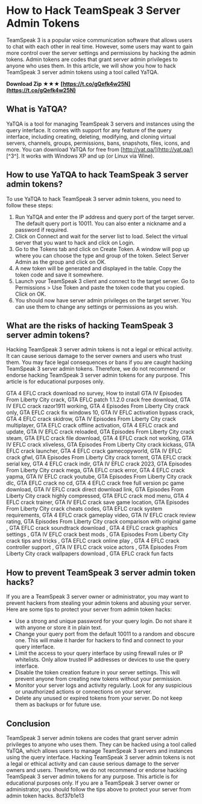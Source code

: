 # How to Hack TeamSpeak 3 Server Admin Tokens
 
TeamSpeak 3 is a popular voice communication software that allows users to chat with each other in real time. However, some users may want to gain more control over the server settings and permissions by hacking the admin tokens. Admin tokens are codes that grant server admin privileges to anyone who uses them. In this article, we will show you how to hack TeamSpeak 3 server admin tokens using a tool called YaTQA.
 
**Download Zip ★★★ [https://t.co/gQefk4w25N](https://t.co/gQefk4w25N)**


 
## What is YaTQA?
 
YaTQA is a tool for managing TeamSpeak 3 servers and instances using the query interface. It comes with support for any feature of the query interface, including creating, deleting, modifying, and cloning virtual servers, channels, groups, permissions, bans, snapshots, files, icons, and more. You can download YaTQA for free from [http://yat.qa/](http://yat.qa/) [^3^]. It works with Windows XP and up (or Linux via Wine).
 
## How to use YaTQA to hack TeamSpeak 3 server admin tokens?
 
To use YaTQA to hack TeamSpeak 3 server admin tokens, you need to follow these steps:
 
1. Run YaTQA and enter the IP address and query port of the target server. The default query port is 10011. You can also enter a nickname and a password if required.
2. Click on Connect and wait for the server list to load. Select the virtual server that you want to hack and click on Login.
3. Go to the Tokens tab and click on Create Token. A window will pop up where you can choose the type and group of the token. Select Server Admin as the group and click on OK.
4. A new token will be generated and displayed in the table. Copy the token code and save it somewhere.
5. Launch your TeamSpeak 3 client and connect to the target server. Go to Permissions > Use Token and paste the token code that you copied. Click on OK.
6. You should now have server admin privileges on the target server. You can use them to change any settings or permissions as you wish.

## What are the risks of hacking TeamSpeak 3 server admin tokens?
 
Hacking TeamSpeak 3 server admin tokens is not a legal or ethical activity. It can cause serious damage to the server owners and users who trust them. You may face legal consequences or bans if you are caught hacking TeamSpeak 3 server admin tokens. Therefore, we do not recommend or endorse hacking TeamSpeak 3 server admin tokens for any purpose. This article is for educational purposes only.
 
GTA 4 EFLC crack download no survey,  How to install GTA IV Episodes From Liberty City crack,  GTA EFLC patch 1.1.2.0 crack free download,  GTA IV EFLC crack razor1911 working,  GTA 4 Episodes From Liberty City crack only,  GTA EFLC crack fix windows 10,  GTA IV EFLC activation bypass crack,  GTA 4 EFLC crack skidrow,  GTA IV Episodes From Liberty City crack multiplayer,  GTA EFLC crack offline activation,  GTA 4 EFLC crack and update,  GTA IV EFLC crack reloaded,  GTA Episodes From Liberty City crack steam,  GTA EFLC crack file download,  GTA 4 EFLC crack not working,  GTA IV EFLC crack xliveless,  GTA Episodes From Liberty City crack kickass,  GTA EFLC crack launcher,  GTA 4 EFLC crack gamecopyworld,  GTA IV EFLC crack gfwl,  GTA Episodes From Liberty City crack torrent,  GTA EFLC crack serial key,  GTA 4 EFLC crack indir,  GTA IV EFLC crack 2023,  GTA Episodes From Liberty City crack mega,  GTA EFLC crack error,  GTA 4 EFLC crack yapma,  GTA IV EFLC crack youtube,  GTA Episodes From Liberty City crack dlc,  GTA EFLC crack no cd,  GTA 4 EFLC crack free full version pc game download,  GTA IV EFLC crack direct download link,  GTA Episodes From Liberty City crack highly compressed,  GTA EFLC crack mod menu,  GTA 4 EFLC crack trainer,  GTA IV EFLC crack save game location,  GTA Episodes From Liberty City crack cheats codes,  GTA EFLC crack system requirements,  GTA 4 EFLC crack gameplay video,  GTA IV EFLC crack review rating,  GTA Episodes From Liberty City crack comparison with original game ,  GTA EFLC crack soundtrack download ,  GTA 4 EFLC crack graphics settings ,  GTA IV EFLC crack best mods ,  GTA Episodes From Liberty City crack tips and tricks ,  GTA EFLC crack online play ,  GTA 4 EFLC crack controller support ,  GTA IV EFLC crack voice actors ,  GTA Episodes From Liberty City crack wallpapers download ,  GTA EFLC crack fun facts
  
## How to prevent TeamSpeak 3 server admin token hacks?
 
If you are a TeamSpeak 3 server owner or administrator, you may want to prevent hackers from stealing your admin tokens and abusing your server. Here are some tips to protect your server from admin token hacks:

- Use a strong and unique password for your query login. Do not share it with anyone or store it in plain text.
- Change your query port from the default 10011 to a random and obscure one. This will make it harder for hackers to find and connect to your query interface.
- Limit the access to your query interface by using firewall rules or IP whitelists. Only allow trusted IP addresses or devices to use the query interface.
- Disable the token creation feature in your server settings. This will prevent anyone from creating new tokens without your permission.
- Monitor your server logs and activity regularly. Look for any suspicious or unauthorized actions or connections on your server.
- Delete any unused or expired tokens from your server. Do not keep them as backups or for future use.

## Conclusion
 
TeamSpeak 3 server admin tokens are codes that grant server admin privileges to anyone who uses them. They can be hacked using a tool called YaTQA, which allows users to manage TeamSpeak 3 servers and instances using the query interface. Hacking TeamSpeak 3 server admin tokens is not a legal or ethical activity and can cause serious damage to the server owners and users. Therefore, we do not recommend or endorse hacking TeamSpeak 3 server admin tokens for any purpose. This article is for educational purposes only. If you are a TeamSpeak 3 server owner or administrator, you should follow the tips above to protect your server from admin token hacks.
 8cf37b1e13
 
